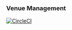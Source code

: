 ### Venue Management 

[![CircleCI](https://circleci.com/gh/timzprof/Venue-FrontEnd.svg?style=svg)](https://circleci.com/gh/timzprof/Venue-FrontEnd)